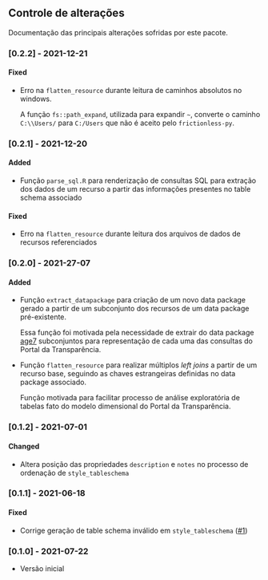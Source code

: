 ## Controle de alterações

Documentação das principais alterações sofridas por este pacote.

### [0.2.2] - 2021-12-21
#### Fixed
- Erro na `flatten_resource` durante leitura de caminhos absolutos no windows. 

  A função `fs::path_expand`, utilizada para expandir `~`, converte o caminho `C:\\Users/` para `C:/Users` que não é aceito pelo `frictionless-py`.

### [0.2.1] - 2021-12-20
#### Added
- Função `parse_sql.R` para renderização de consultas SQL para extração dos dados de um recurso a partir das informações presentes no table schema associado

#### Fixed
- Erro na `flatten_resource` durante leitura dos arquivos de dados de recursos referenciados

### [0.2.0] - 2021-27-07
#### Added
- Função `extract_datapackage` para criação de um novo 
data package gerado a partir de um subconjunto dos recursos de um data package pré-existente.

    Essa função foi motivada pela necessidade de extrair do data package [age7](https://github.com/transparencia-mg/age7) subconjuntos para representação de cada uma das consultas do Portal da Transparência.
- Função `flatten_resource` para realizar múltiplos _left joins_ a partir de um recurso base, seguindo as chaves estrangeiras definidas no data package associado. 

    Função motivada para facilitar processo de análise exploratória de tabelas fato do modelo dimensional do Portal da Transparência.

### [0.1.2] - 2021-07-01
#### Changed
- Altera posição das propriedades `description` e `notes` no processo de ordenação de `style_tableschema`

### [0.1.1] - 2021-06-18
#### Fixed
- Corrige geração de table schema inválido em `style_tableschema` ([#1](https://github.com/transparencia-mg/dtamg-r/issues/1))

### [0.1.0] - 2021-07-22
- Versão inicial
